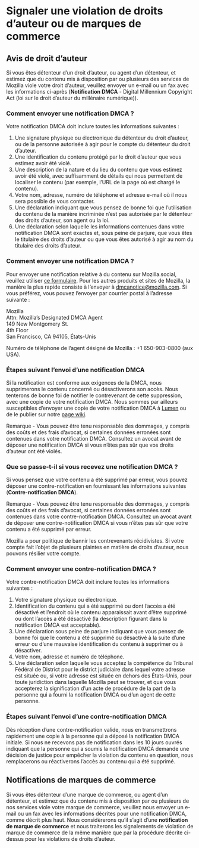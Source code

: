 # Signaler une violation de droits d’auteur ou de marques de commerce

## Avis de droit d’auteur

Si vous êtes détenteur d’un droit d’auteur, ou agent d’un détenteur, et estimez que du contenu mis à disposition par ou plusieurs des services de Mozilla viole votre droit d’auteur, veuillez envoyer un e-mail ou un fax avec les informations ci-après (**Notification DMCA** - Digital Millennium Copyright Act (loi sur le droit d’auteur du millénaire numérique)).

### Comment envoyer une notification DMCA ?

Votre notification DMCA doit inclure toutes les informations suivantes :

1. Une signature physique ou électronique du détenteur du droit d’auteur, ou de la personne autorisée à agir pour le compte du détenteur du droit d’auteur.
2. Une identification du contenu protégé par le droit d’auteur que vous estimez avoir été violé.
3. Une description de la nature et du lieu du contenu que vous estimez avoir été violé, avec suffisamment de détails qui nous permettent de localiser le contenu (par exemple, l’URL de la page où est chargé le contenu).
4. Votre nom, adresse, numéro de téléphone et adresse e-mail où il nous sera possible de vous contacter.
5. Une déclaration indiquant que vous pensez de bonne foi que l’utilisation du contenu de la manière incriminée n’est pas autorisée par le détenteur des droits d’auteur, son agent ou la loi.
6. Une déclaration selon laquelle les informations contenues dans votre notification DMCA sont exactes et, sous peine de parjure, que vous êtes le titulaire des droits d’auteur ou que vous êtes autorisé à agir au nom du titulaire des droits d’auteur.

### Comment envoyer une notification DMCA ?

Pour envoyer une notification relative à du contenu sur Mozilla.social, veuillez utiliser [ce formulaire](https://reports.mozilla.social/infringement-form). Pour les autres produits et sites de Mozilla, la manière la plus rapide consiste à l’envoyer à [dmcanotice@mozilla.com](mailto:dmcanotice@mozilla.com). Si vous préférez, vous pouvez l’envoyer par courrier postal à l’adresse suivante :

Mozilla  
Attn: Mozilla’s Designated DMCA Agent  
149 New Montgomery St.  
4th Floor  
San Francisco, CA 94105, États-Unis  

Numéro de téléphone de l’agent désigné de Mozilla : +1 650-903-0800 (aux USA).

### Étapes suivant l’envoi d’une notification DMCA

Si la notification est conforme aux exigences de la DMCA, nous supprimerons le contenu concerné ou désactiverons son accès. Nous tenterons de bonne foi de notifier le contrevenant de cette suppression, avec une copie de votre notification DMCA. Nous sommes par ailleurs susceptibles d’envoyer une copie de votre notification DMCA à [Lumen](https://lumendatabase.org/) ou de le publier sur notre [page wiki](https://wiki.mozilla.org/Legal/Infringement_Notices).

Remarque - Vous pouvez être tenu responsable des dommages, y compris des coûts et des frais d’avocat, si certaines données erronées sont contenues dans votre notification DMCA. Consultez un avocat avant de déposer une notification DMCA si vous n’êtes pas sûr que vos droits d’auteur ont été violés.

### Que se passe-t-il si vous recevez une notification DMCA ?

Si vous pensez que votre contenu a été supprimé par erreur, vous pouvez déposer une contre-notification en fournissant les informations suivantes (**Contre-notification DMCA**).

Remarque - Vous pouvez être tenu responsable des dommages, y compris des coûts et des frais d’avocat, si certaines données erronées sont contenues dans votre contre-notification DMCA. Consultez un avocat avant de déposer une contre-notification DMCA si vous n’êtes pas sûr que votre contenu a été supprimé par erreur.

Mozilla a pour politique de bannir les contrevenants récidivistes. Si votre compte fait l’objet de plusieurs plaintes en matière de droits d’auteur, nous pouvons résilier votre compte.

### Comment envoyer une contre-notification DMCA ?

Votre contre-notification DMCA doit inclure toutes les informations suivantes :

1. Votre signature physique ou électronique.
2. Identification du contenu qui a été supprimé ou dont l’accès a été désactivé et l’endroit où le contenu apparaissait avant d’être supprimé ou dont l’accès a été désactivé (la description figurant dans la notification DMCA est acceptable).
3. Une déclaration sous peine de parjure indiquant que vous pensez de bonne foi que le contenu a été supprimé ou désactivé à la suite d’une erreur ou d’une mauvaise identification du contenu à supprimer ou à désactiver.
4. Votre nom, adresse et numéro de téléphone.
5. Une déclaration selon laquelle vous acceptez la compétence du Tribunal Fédéral de District pour le district judiciaire dans lequel votre adresse est située ou, si votre adresse est située en dehors des États-Unis, pour toute juridiction dans laquelle Mozilla peut se trouver, et que vous accepterez la signification d’un acte de procédure de la part de la personne qui a fourni la notification DMCA ou d’un agent de cette personne.

### Étapes suivant l’envoi d’une contre-notification DMCA

Dès réception d’une contre-notification valide, nous en transmettrons rapidement une copie à la personne qui a déposé la notification DMCA initiale. Si nous ne recevons pas de notification dans les 10 jours ouvrés indiquant que la personne qui a soumis la notification DMCA demande une décision de justice pour empêcher la violation du contenu en question, nous remplacerons ou réactiverons l’accès au contenu qui a été supprimé.

## Notifications de marques de commerce

Si vous êtes détenteur d’une marque de commerce, ou agent d’un détenteur, et estimez que du contenu mis à disposition par ou plusieurs de nos services viole votre marque de commerce, veuillez nous envoyer un e-mail ou un fax avec les informations décrites pour une notification DMCA, comme décrit plus haut. Nous considèrerons qu’il s’agit d’une **notification de marque de commerce** et nous traiterons les signalements de violation de marque de commerce de la même manière que par la procédure décrite ci-dessus pour les violations de droits d’auteur.
